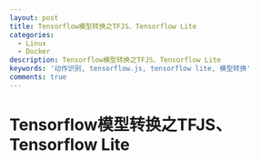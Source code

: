 ```yaml
---
layout: post
title: Tensorflow模型转换之TFJS、Tensorflow Lite
categories:
  - Linux
  - Docker
description: Tensorflow模型转换之TFJS、Tensorflow Lite
keywords: '动作识别, tensorflow.js, tensorflow lite, 模型转换'
comments: true
---
```


# Tensorflow模型转换之TFJS、Tensorflow Lite


